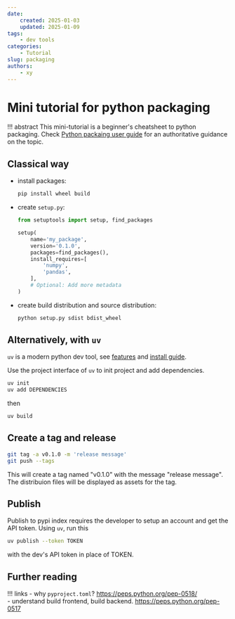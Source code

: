 ```yaml
---
date:
    created: 2025-01-03
    updated: 2025-01-09
tags: 
    - dev tools
categories: 
    - Tutorial
slug: packaging
authors:
    - xy
---
```


# Mini tutorial for python packaging

!!! abstract 
    This mini-tutorial is a beginner's cheatsheet to python packaging. Check [Python packaing user guide](https://packaging.python.org/en/latest/) for an authoritative guidance on the topic.  
<!-- more -->

## Classical way

- install packages:

    ```bash
    pip install wheel build
    ```

- create `setup.py`:  

    ```py
    from setuptools import setup, find_packages

    setup(
        name='my_package',
        version='0.1.0',
        packages=find_packages(),
        install_requires=[
            'numpy',
            'pandas',
        ],
        # Optional: Add more metadata
    )
    ```

- create build distribution and source distribution:

    ```bash
    python setup.py sdist bdist_wheel
    ```

## Alternatively, with `uv`

`uv` is a modern python dev tool, see [features](https://docs.astral.sh/uv/getting-started/features/)
and 
[install guide](https://docs.astral.sh/uv/getting-started/installation/).

Use the project interface of `uv` to init project and add dependencies. 

```bash
uv init
uv add DEPENDENCIES
```

then 

```bash
uv build
```

## Create a tag and release

```sh
git tag -a v0.1.0 -m 'release message'
git push --tags
```

This will create a tag named "v0.1.0" with the message "release message". The distribuion files will be displayed as assets for the tag.


## Publish

Publish to pypi index requires the developer to setup an account and get the API token. Using `uv`, run this


```sh
uv publish --token TOKEN
```

with the dev's API token in place of TOKEN. 

## Further reading

!!! links
    - why `pyproject.toml`? https://peps.python.org/pep-0518/  
    - understand build frontend, build backend. https://peps.python.org/pep-0517
